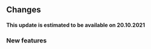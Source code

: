## Changes


#### This update is estimated to be available on 20.10.2021 

### New features

<ul>

</ul>